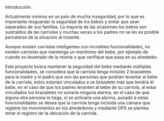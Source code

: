 Introducción.

Actualmente vivimos en un país de mucha inseguridad, por lo que es importante resguardar la seguridad de los bebes y evitar que sean separados de sus familias. La mayoría de las ocasiones los bebes son sustraídos de las carriolas y muchas veces a los padres no se les es posible percatarse de la situación al instante. 

Aunque existen carriolas inteligentes con increíbles funcionalidades, no existen carriolas que mantenga un monitoreo del bebe, por ejemplo de cuando es levantado de la misma o que verifique que pasa en su alrededor. 

Este proyecto busca mantener la seguridad del bebe mediante múltiples funcionalidades, se considera que la carriola tenga incluido 2 brazaletes para la madre y el padre que son las personas que podrían levantar al bebe de la carriola, estos estarían vinculados a un brazalete más que tendría él bebe, en el caso de que los padres levanten al bebe de su carriola, al estar vinculados los brazaletes no sonaría ninguna alarma, en el caso de que alguna otra persona lo haga, sí se activaría una alarma, aunado a estas funcionalidades se desea que la carriola tenga incluida una cámara que registre los movimientos en los alrededores y mediante GPS se plantea tener el registro de la ubicación de la carriola.
